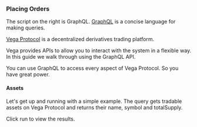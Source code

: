 ### Placing Orders 

The script on the right is GraphQL. [GraphQL](https://graphql.org/) is a concise language for making queries.

[Vega Protocol](https://vega.xyz/) is a decentralized derivatives trading platform.

Vega provides APIs to allow you to interact with the system in a flexible way. In this guide we walk through using the GraphQL API. 

You can use GraphQL to access every aspect of Vega Protocol. So you have great power.

#### Assets 

Let's get up and running with a simple example. The query gets tradable assets on Vega Protocol and returns their name, symbol and totalSupply. 

Click run to view the results.
